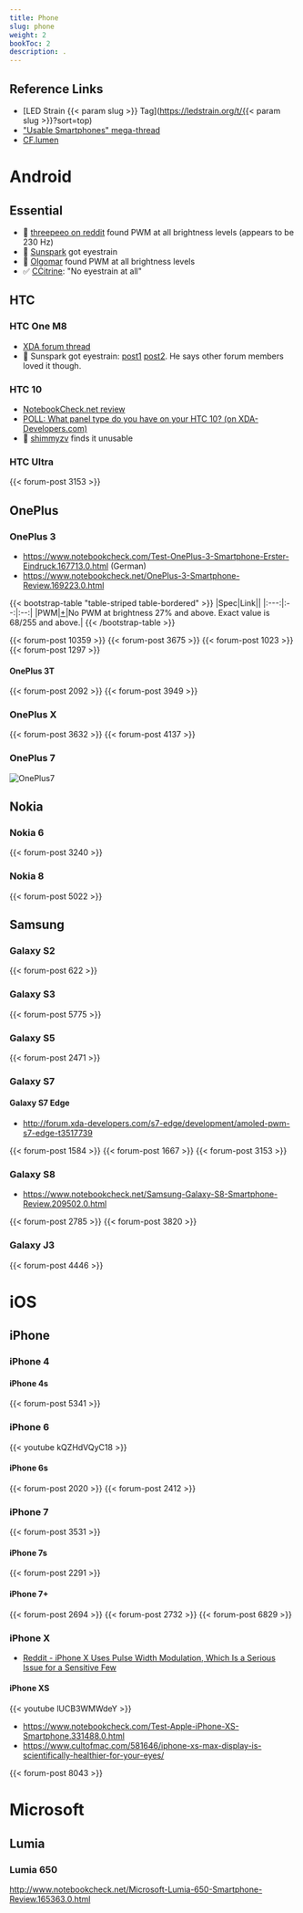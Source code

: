 ```yaml
---
title: Phone
slug: phone
weight: 2
bookToc: 2
description: .
---
```

## Reference Links

* [LED Strain {{< param slug >}} Tag](https://ledstrain.org/t/{{< param slug >}}?sort=top)
* ["Usable Smartphones" mega-thread](https://ledstrain.org/d/21-usable-smartphones)
* [CF.lumen](https://ledstrain.org/d/21-usable-smartphones/277)

# Android

## Essential

* 🛑 [threepeeo on reddit](https://www.reddit.com/r/essential/comments/96v6ft/essential_phone_screen_flicker/) found PWM at all brightness levels (appears to be 230 Hz)
* 🛑 [Sunspark](https://ledstrain.org/d/21-usable-smartphones/675) got eyestrain
* 🛑 [Olgomar](https://ledstrain.org/d/21-usable-smartphones/683) found PWM at all brightness levels
* ✅ [CCitrine](https://ledstrain.org/d/21-usable-smartphones/738): "No eyestrain at all"

## HTC

### HTC One M8

* [XDA forum thread](http://forum.xda-developers.com/showthread.php?t=2705983)
* 🛑 Sunspark got eyestrain: [post1](https://ledstrain.org/d/21-usable-smartphones/66) [post2](https://ledstrain.org/d/21-usable-smartphones/107). He says other forum members loved it though.

### HTC 10

* [NotebookCheck.net review](https://www.notebookcheck.net/HTC-10-Smartphone-Review.165871.0.html)
* [POLL: What panel type do you have on your HTC 10? (on XDA-Developers.com)](https://forum.xda-developers.com/htc-10/how-to/poll-panel-htc-10-main-s820-variant-t3370972)
* 🛑 [shimmyzv](https://ledstrain.org/d/21-usable-smartphones/126) finds it unusable

### HTC Ultra

{{< forum-post 3153 >}}

## OnePlus

### OnePlus 3

* https://www.notebookcheck.com/Test-OnePlus-3-Smartphone-Erster-Eindruck.167713.0.html (German)
* https://www.notebookcheck.net/OnePlus-3-Smartphone-Review.169223.0.html

{{< bootstrap-table "table-striped table-bordered" >}}
|Spec|Link||
|:---:|:--:|:--:|
|PWM|[+](https://ledstrain.org/d/21-usable-smartphones/1301)|No PWM at brightness 27% and above. Exact value is 68/255 and above.|
{{< /bootstrap-table >}}

{{< forum-post 10359 >}}
{{< forum-post 3675 >}}
{{< forum-post 1023 >}}
{{< forum-post 1297 >}}

#### OnePlus 3T

{{< forum-post 2092 >}}
{{< forum-post 3949 >}}

### OnePlus X

{{< forum-post 3632 >}}
{{< forum-post 4137 >}}

### OnePlus 7

![OnePlus7](https://www.xda-developers.com/files/2019/05/OnePlus-7-Pro-OxygenOS-9-Display-Settings-11.jpg)

## Nokia

### Nokia 6

{{< forum-post 3240 >}}

### Nokia 8

{{< forum-post 5022 >}}

## Samsung

### Galaxy S2

{{< forum-post 622 >}}

### Galaxy S3

{{< forum-post 5775 >}}

### Galaxy S5

{{< forum-post 2471 >}}

### Galaxy S7

#### Galaxy S7 Edge

* http://forum.xda-developers.com/s7-edge/development/amoled-pwm-s7-edge-t3517739

{{< forum-post 1584 >}}
{{< forum-post 1667 >}}
{{< forum-post 3153 >}}

### Galaxy S8

* https://www.notebookcheck.net/Samsung-Galaxy-S8-Smartphone-Review.209502.0.html

{{< forum-post 2785 >}}
{{< forum-post 3820 >}}

### Galaxy J3

{{< forum-post 4446 >}}

# iOS

## iPhone

### iPhone 4

#### iPhone 4s

{{< forum-post 5341 >}}

### iPhone 6

{{< youtube kQZHdVQyC18 >}}

#### iPhone 6s

{{< forum-post 2020 >}}
{{< forum-post 2412 >}}

### iPhone 7

{{< forum-post 3531 >}}

#### iPhone 7s

{{< forum-post 2291 >}}

#### iPhone 7+

{{< forum-post 2694 >}}
{{< forum-post 2732 >}}
{{< forum-post 6829 >}}

### iPhone X

* [Reddit - iPhone X Uses Pulse Width Modulation, Which Is a Serious Issue for a Sensitive Few
  ](https://www.reddit.com/r/apple/comments/7uv6m3/iphone_x_uses_pulse_width_modulation_which_is_a/)

#### iPhone XS

{{< youtube lUCB3WMWdeY >}}  

* https://www.notebookcheck.com/Test-Apple-iPhone-XS-Smartphone.331488.0.html
* https://www.cultofmac.com/581646/iphone-xs-max-display-is-scientifically-healthier-for-your-eyes/

{{< forum-post 8043 >}}

# Microsoft

## Lumia

### Lumia 650

http://www.notebookcheck.net/Microsoft-Lumia-650-Smartphone-Review.165363.0.html
